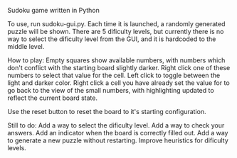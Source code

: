 Sudoku game written in Python

To use, run sudoku-gui.py. Each time it is launched, a randomly generated 
puzzle will be shown. There are 5 dificulty levels, but currently there is no
way to select the dificulty level from the GUI, and it is hardcoded to the 
middle level.

How to play:
Empty squares show available numbers, with numbers which don't conflict with 
the starting board slightly darker. Right click one of these numbers to select 
that value for the cell. Left click to toggle between the light and darker 
color. Right click a cell you have already set the value for to go back to the 
view of the small numbers, with highlighting updated to reflect the current 
board state.

Use the reset button to reset the board to it's starting configuration.

Still to do:
Add a way to select the dificulty level.
Add a way to check your answers.
Add an indicator when the board is correctly filled out.
Add a way to generate a new puzzle without restarting.
Improve heuristics for dificulty levels.
